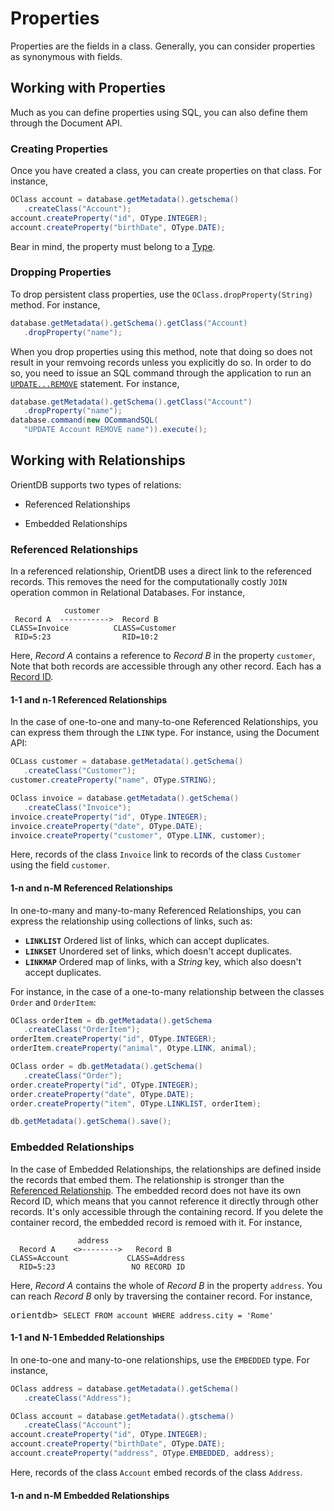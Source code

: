 # Properties

Properties are the fields in a class.  Generally, you can consider properties as synonymous with fields.

## Working with Properties

Much as you can define properties using SQL, you can also define them through the Document API.


### Creating Properties

Once you have created a class, you can create properties on that class.  For instance,

```java
OClass account = database.getMetadata().getschema()
   .createClass("Account");
account.createProperty("id", OType.INTEGER);
account.createProperty("birthDate", OType.DATE);
```

Bear in mind, the property must belong to a [Type](Types.md).


### Dropping Properties

To drop persistent class properties, use the `OClass.dropProperty(String)` method.  For instance,

```java
database.getMetadata().getSchema().getClass("Account)
   .dropProperty("name");
```

When you drop properties using this method, note that doing so does not result in your remvoing records unless you explicitly do so.  In order to do so, you need to issue an SQL command through the application to run an [`UPDATE...REMOVE`](SQL-Update.md) statement.  For instance,

```java
database.getMetadata().getSchema().getClass("Account")
   .dropProperty("name");
database.command(new OCommandSQL(
   "UPDATE Account REMOVE name")).execute();
```

## Working with Relationships

OrientDB supports two types of relations:

- Referenced Relationships

- Embedded Relationships

### Referenced Relationships

In a referenced relationship, OrientDB uses a direct link to the referenced records.  This removes the need for the computationally costly `JOIN` operation common in Relational Databases.  For instance,

```
            customer
 Record A  ----------->  Record B
CLASS=Invoice          CLASS=Customer
 RID=5:23                RID=10:2
```

Here, *Record A* contains a reference to *Record B* in the property `customer`,  Note that both records are accessible through any other record.  Each has a [Record ID](Concepts.md#record-id).

#### 1-1 and n-1 Referenced Relationships

In the case of one-to-one and many-to-one Referenced Relationships, you can express them through the `LINK` type.  For instance, using the Document API:

```java
OCLass customer = database.getMetadata().getSchema()
   .createClass("Customer");
customer.createProperty("name", OType.STRING);

OClass invoice = database.getMetadata().getSchema()
   .createClass("Invoice");
invoice.createProperty("id", OType.INTEGER);
invoice.createProperty("date", OType.DATE);
invoice.createProperty("customer", OType.LINK, customer);
```

Here, records of the class `Invoice` link to records of the class `Customer` using the field `customer`.


#### 1-n and n-M Referenced Relationships

In one-to-many and many-to-many Referenced Relationships, you can express the relationship using collections of links, such as:

- **`LINKLIST`** Ordered list of links, which can accept duplicates.
- **`LINKSET`** Unordered set of links, which doesn't accept duplicates.
- **`LINKMAP`** Ordered map of links, with a *String* key, which also doesn't accept duplicates.

For instance, in the case of a one-to-many relationship between the classes `Order` and `OrderItem`:

```java
OClass orderItem = db.getMetadata().getSchema
   .createClass("OrderItem");
orderItem.createProperty("id", OType.INTEGER);
orderItem.createProperty("animal", Otype.LINK, animal);

OClass order = db.getMetadata().getSchema()
   .createClass("Order");
order.createProperty("id", OType.INTEGER);
order.createProperty("date", OType.DATE);
order.createProperty("item", OType.LINKLIST, orderItem);

db.getMetadata().getSchema().save();
```



### Embedded Relationships

In the case of Embedded Relationships, the relationships are defined inside the records that embed them.  The relationship is stronger than the [Referenced Relationship](#referenced-relationships).  The embedded record does not have its own Record ID, which means that you cannot reference it directly through other records.  It's only accessible through the containing record.  If you delete the container record, the embedded record is remoed with it.  For instance,

```
               address
  Record A    <>-------->   Record B
CLASS=Account             CLASS=Address
  RID=5:23                 NO RECORD ID
```


Here, *Record A* contains the whole of *Record B* in the property `address`.  You can reach *Record B* only by traversing the container record.  For instance,

<pre>
orientdb> <code class="lang-sql userinput">SELECT FROM account WHERE address.city = 'Rome'</code>
</pre>

#### 1-1 and N-1 Embedded Relationships

In one-to-one and many-to-one relationships, use the `EMBEDDED` type.  For instance,

```java
OClass address = database.getMetadata().getSchema()
   .createClass("Address");

OClass account = database.getMetadata().gtschema()
   .createClass("Account");
account.createProperty("id", OType.INTEGER);
account.createProperty("birthDate", OType.DATE);
account.createProperty("address", OType.EMBEDDED, address);
```

Here, records of the class `Account` embed records of the class `Address`.

#### 1-n and n-M Embedded Relationships
